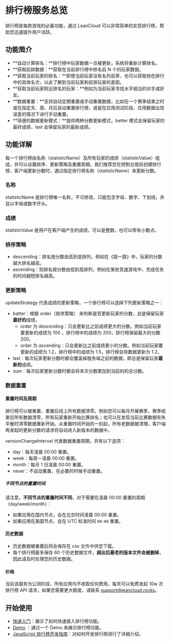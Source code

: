 # 排行榜服务总览

排行榜是每款游戏的必备功能，通过 LeanCloud 可以非常简单的实现排行榜，帮助您迅速提升用户活跃。


## 功能简介
* **自动计算排名：**排行榜中玩家数据一旦被更新，系统将重新计算排名。
* **获取前排数据：**获取在当前排行榜中排名前 N 个的玩家数据。
* **获取当前玩家的排名：**即使当前玩家没有名列前茅，也可以获取他在排行中的具体名次，以此了解到当前玩家和前排玩家的差距。
* **获取当前玩家附近排名的玩家：**例如为当前玩家寻找水平相当的对手或好友。
* **数据重置：**支持自动定期重置或手动重置数据，比如在一个赛季结束之时或在指定天、周、月后自动重置排行榜，或是在应用测试阶段、应用数据出现误差的情况下进行手动重置。
* **简便的数据更新模式：**提供两种分数更新模式，better 模式会保留玩家的最好成绩，last 会保留玩家的最新成绩。

## 功能详解

每一个排行榜由名称（statisticName）及所有玩家的成绩（statisticValue）组成，并可以设置排序、更新策略及重置周期。我们推荐您在控制台提前创建排行榜，客户端更新分数时，通过指定排行榜名称（statisticName）来更新分数。

### 名称
statisticName 是排行榜唯一名称，不可修改，只能包含字母、数字、下划线，并且以字母或数字开头。

### 成绩
statisticValue 是用户在客户端产生的成绩，可以是整数，也可以带有小数点。

### 排序策略
* descending：排名按分数由高到低排列，例如在《跳一跳》中，玩家的分数越大排名越高。
* ascending：则排名按分数由低到高排列，例如在某些竞速游戏中，完成任务的时间越短排名越高。

### 更新策略
updateStrategy 代表成绩的更新策略，一个排行榜可以选择下列更新策略之一：

* batter：根据 order（排序策略） 来判断是否更新玩家的分数，总是保留玩家**最好的**成绩。
  * order 为 descending：只会更新比之前成绩更大的分数。例如当前玩家要更新的成绩为 100 ，排行榜中的成绩为 200，排行榜保留最大的分数 200。
  * order 为 ascending：只会更新比之前成绩更小的分数。例如当前玩家要更新的成绩为 1.2，排行榜中的成绩为 1.5，排行榜会将数据更新为 1.2。
* last：每次玩家更新分数时都会覆盖掉服务端之前的数据，即总是保留玩家**最新的**成绩。
* sum：每次玩家更新分数时都会将本次分数累加到当前的的总分数。

### 数据重置
#### 重置时间及周期
排行榜可以被重置，重置后线上所有数据清零。例如您可以每月开展赛季，赛季结束后所有数据清零，所有玩家重新开始比赛排名；也可以在发现当前比赛数据有失平衡时清零数据重新开始。从重置时间开始的一刻起，所有老数据被清理，客户端再发起的更新分数的请求将自动进入新版本的数据中。

versionChangeInterval 代表数据重置周期，共有以下选项：
* day：每天凌晨 00:00 重置。
* week：每周一凌晨 00:00 重置。
* month：每月 1 日凌晨 00:00 重置。
* never：不自动重置，在必要的时候手动重置。

##### 不同节点的重置时间
请注意，**不同节点的重置时间不同**，对于需要在凌晨 00:00 重置的周期（day/week/month）：

* 如果应用在国内节点，会在北京时间凌晨 00:00 重置。
* 如果应用在美国节点，会在 UTC 标准时间 `00:00` 重置。


#### 历史数据
* 历史数据被重置后将会保存在 csv 文件中供您下载。
* 每个排行榜最多保存 60 个历史数据文件，**超出后最老的版本文件会被删掉**，因此请及时处理您的历史数据。

#### 价格
当前该服务为公测阶段，所有应用均不收取任何费用，每天可以免费发起 10w 次排行榜 API 请求，如果您需要更大额度，请联系 support@leancloud.rocks。


## 开始使用
* [快速入门](leaderboard-quick-start.html)：展示了如何快速接入排行榜功能。
* [Demo](https://leancloud.github.io/javascript-sdk/demo/leaderboard/) ：通过一个 Demo 来展示排行榜功能。
* [JavaScript 排行榜开发指南](leaderboard-guide-js.html)：对如何开发排行榜进行了详细介绍。
